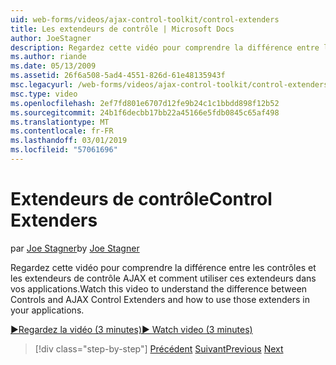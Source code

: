 ```yaml
---
uid: web-forms/videos/ajax-control-toolkit/control-extenders
title: Les extendeurs de contrôle | Microsoft Docs
author: JoeStagner
description: Regardez cette vidéo pour comprendre la différence entre les contrôles et les extendeurs de contrôle AJAX et comment utiliser ces extendeurs dans vos applications.
ms.author: riande
ms.date: 05/13/2009
ms.assetid: 26f6a508-5ad4-4551-826d-61e48135943f
msc.legacyurl: /web-forms/videos/ajax-control-toolkit/control-extenders
msc.type: video
ms.openlocfilehash: 2ef7fd801e6707d12fe9b24c1c1bbdd898f12b52
ms.sourcegitcommit: 24b1f6decbb17bb22a45166e5fdb0845c65af498
ms.translationtype: MT
ms.contentlocale: fr-FR
ms.lasthandoff: 03/01/2019
ms.locfileid: "57061696"
---
```

<a name="control-extenders"></a><span data-ttu-id="1930a-103">Extendeurs de contrôle</span><span class="sxs-lookup"><span data-stu-id="1930a-103">Control Extenders</span></span>
====================
<span data-ttu-id="1930a-104">par [Joe Stagner](https://github.com/JoeStagner)</span><span class="sxs-lookup"><span data-stu-id="1930a-104">by [Joe Stagner](https://github.com/JoeStagner)</span></span>

<span data-ttu-id="1930a-105">Regardez cette vidéo pour comprendre la différence entre les contrôles et les extendeurs de contrôle AJAX et comment utiliser ces extendeurs dans vos applications.</span><span class="sxs-lookup"><span data-stu-id="1930a-105">Watch this video to understand the difference between Controls and AJAX Control Extenders and how to use those extenders in your applications.</span></span>

[<span data-ttu-id="1930a-106">&#9654;Regardez la vidéo (3 minutes)</span><span class="sxs-lookup"><span data-stu-id="1930a-106">&#9654; Watch video (3 minutes)</span></span>](https://channel9.msdn.com/Blogs/ASP-NET-Site-Videos/control-extenders)

> [!div class="step-by-step"]
> <span data-ttu-id="1930a-107">[Précédent](utilize-the-ajax-rating-control-in-the-aspnet-toolkit.md)
> [Suivant](color-picker.md)</span><span class="sxs-lookup"><span data-stu-id="1930a-107">[Previous](utilize-the-ajax-rating-control-in-the-aspnet-toolkit.md)
[Next](color-picker.md)</span></span>
